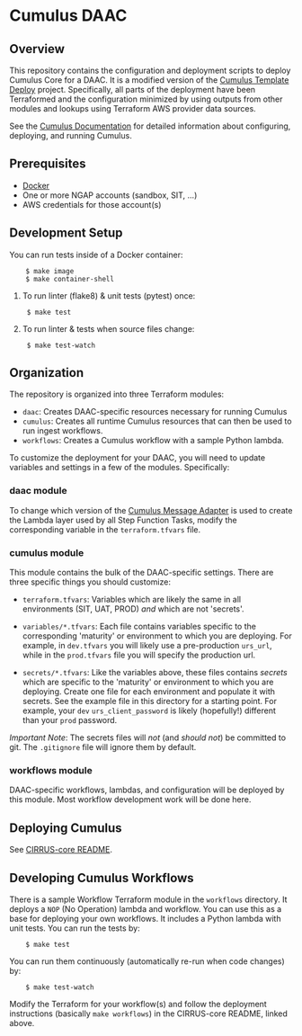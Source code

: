 # Cumulus DAAC

## Overview

This repository contains the configuration and deployment scripts to
deploy Cumulus Core for a DAAC. It is a modified version of the
[Cumulus Template
Deploy](https://github.com/nasa/cumulus-template-deploy)
project. Specifically, all parts of the deployment have been
Terraformed and the configuration minimized by using outputs from
other modules and lookups using Terraform AWS provider data sources.

See the [Cumulus
Documentation](https://nasa.github.io/cumulus/docs/deployment/deployment-readme)
for detailed information about configuring, deploying, and running
Cumulus.

## Prerequisites

* [Docker](https://www.docker.com/get-started)
* One or more NGAP accounts (sandbox, SIT, ...)
* AWS credentials for those account(s)

## Development Setup

You can run tests inside of a Docker container:

        $ make image
        $ make container-shell

1. To run linter (flake8) & unit tests (pytest) once:

        $ make test

2. To run linter & tests when source files change:

        $ make test-watch

## Organization

The repository is organized into three Terraform modules:

* `daac`: Creates DAAC-specific resources necessary for running Cumulus
* `cumulus`: Creates all runtime Cumulus resources that can then be used
  to run ingest workflows.
* `workflows`: Creates a Cumulus workflow with a sample Python lambda.

To customize the deployment for your DAAC, you will need to update
variables and settings in a few of the modules. Specifically:

### daac module

To change which version of the [Cumulus Message
Adapter](https://github.com/nasa/cumulus-message-adapter) is used to
create the Lambda layer used by all Step Function Tasks, modify the
corresponding variable in the `terraform.tfvars` file.

### cumulus module

This module contains the bulk of the DAAC-specific settings. There are
three specific things you should customize:

* `terraform.tfvars`: Variables which are likely the same in all
  environments (SIT, UAT, PROD) _and_ which are not 'secrets'.

* `variables/*.tfvars`: Each file contains variables specific to the
  corresponding 'maturity' or environment to which you are
  deploying. For example, in `dev.tfvars` you will likely use a
  pre-production `urs_url`, while in the `prod.tfvars` file you will
  specify the production url.

* `secrets/*.tfvars`: Like the variables above, these files contains
  *secrets* which are specific to the 'maturity' or environment to
  which you are deploying. Create one file for each environment and
  populate it with secrets. See the example file in this directory for
  a starting point. For example, your `dev` `urs_client_password` is
  likely (hopefully!) different than your `prod` password.

*Important Note*: The secrets files will *not* (and *should not*) be
committed to git. The `.gitignore` file will ignore them by default.

### workflows module

DAAC-specific workflows, lambdas, and configuration will be deployed
by this module. Most workflow development work will be done here.

## Deploying Cumulus

See [CIRRUS-core README](https://github.com/asfadmin/CIRRUS-core/blob/master/README.md).

## Developing Cumulus Workflows

There is a sample Workflow Terraform module in the `workflows`
directory. It deploys a `NOP` (No Operation) lambda and workflow. You
can use this as a base for deploying your own workflows. It includes a
Python lambda with unit tests. You can run the tests by:

        $ make test

You can run them continuously (automatically re-run when code changes)
by:

        $ make test-watch

Modify the Terraform for your workflow(s) and follow the deployment
instructions (basically `make workflows`) in the CIRRUS-core README,
linked above.
